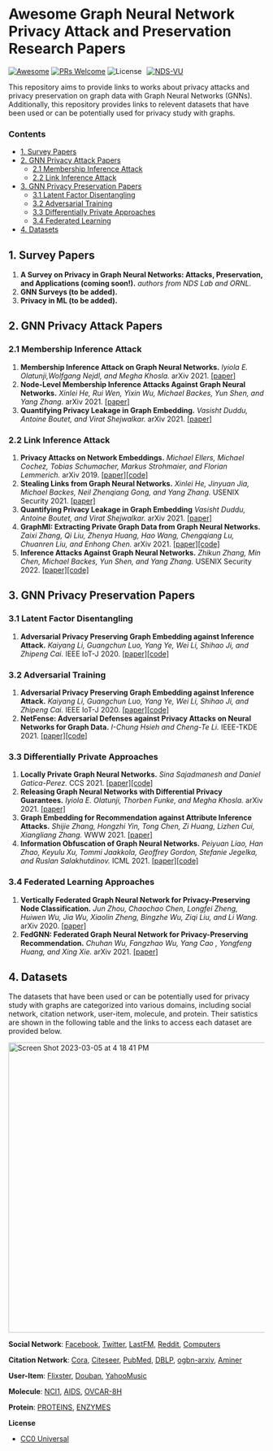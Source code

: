 # Awesome Graph Neural Network Privacy Attack and Preservation Research Papers
[![Awesome](https://cdn.rawgit.com/sindresorhus/awesome/d7305f38d29fed78fa85652e3a63e154dd8e8829/media/badge.svg)](https://github.com/sindresorhus/awesome)
[![PRs Welcome](https://img.shields.io/badge/PRs-welcome-brightgreen.svg?style=flat-square)](http://makeapullrequest.com)
![License](https://img.shields.io/github/license/NDS-VU/awesome-gnn-privacy-papers.svg?color=blue)⠀[![NDS-VU](https://img.shields.io/twitter/follow/nds_vu?style=social&logo=twitter)](https://twitter.com/intent/follow?screen_name=nds_vu)⠀

This repository aims to provide links to works about privacy attacks and privacy preservation on graph data with Graph Neural Networks (GNNs). Additionally, this repository provides links to relevent datasets that have been used or can be potentially used for privacy study with graphs.

### Contents

* [1. Survey Papers](#1-survey-papers)
* [2. GNN Privacy Attack Papers](#2-gnn-privacy-attack-papers)
	* [2.1 Membership Inference Attack](#21-membership-inference-attack)
	* [2.2 Link Inference Attack](#22-link-inference-attack)
* [3. GNN Privacy Preservation Papers](#3-gnn-privacy-preservation-papers)
	* [3.1 Latent Factor Disentangling](#31-latent-factor-disentangling)
	* [3.2 Adversarial Training](#32-adversarial-training)
	* [3.3 Differentially Private Approaches](#33-differentially-private-approaches)
	* [3.4 Federated Learning](#34-federated-learning-approaches)
* [4. Datasets](#4-datasets)


## 1. Survey Papers
1. **A Survey on Privacy in Graph Neural Networks: Attacks, Preservation, and Applications (coming soon!).**
   *authors from NDS Lab and ORNL.* 
1. **GNN Surveys (to be added).**
1. **Privacy in ML (to be added).**
 

## 2. GNN Privacy Attack Papers
### 2.1 Membership Inference Attack
1. **Membership Inference Attack on Graph Neural Networks.** *Iyiola E. Olatunji,Wolfgang Nejdl, and Megha Khosla.* arXiv 2021. [[paper]](https://arxiv.org/pdf/2101.06570.pdf)
2. **Node-Level Membership Inference Attacks Against Graph Neural Networks.** *Xinlei He, Rui Wen, Yixin Wu, Michael Backes, Yun Shen, and Yang Zhang.* arXiv 2021. [[paper]](https://arxiv.org/pdf/2102.05429.pdf)
3. **Quantifying Privacy Leakage in Graph Embedding.** *Vasisht Duddu, Antoine Boutet, and Virat Shejwalkar.* arXiv 2021. [[paper]](https://arxiv.org/pdf/2010.00906.pdf)

### 2.2 Link Inference Attack
1. **Privacy Attacks on Network Embeddings.** *Michael Ellers, Michael Cochez, Tobias Schumacher, Markus Strohmaier, and Florian Lemmerich.* arXiv 2019. [[paper]](https://arxiv.org/pdf/1912.10979.pdf)[[code]](https://github.com/embedding-attack/embAttack)
2. **Stealing Links from Graph Neural Networks.** *Xinlei He, Jinyuan Jia, Michael Backes, Neil Zhenqiang Gong, and Yang Zhang.* USENIX Security 2021. [[paper]](https://www.usenix.org/system/files/sec21summer_he.pdf)
3. **Quantifying Privacy Leakage in Graph Embedding** *Vasisht Duddu, Antoine Boutet, and Virat Shejwalkar.* arXiv 2021. [[paper]](https://arxiv.org/pdf/2010.00906.pdf)
4. **GraphMI: Extracting Private Graph Data from Graph Neural Networks.** *Zaixi Zhang, Qi Liu, Zhenya Huang, Hao Wang, Chengqiang Lu, Chuanren Liu, and Enhong Chen.* arXiv 2021. [[paper]](https://arxiv.org/pdf/2106.02820.pdf)[[code]](https://github.com/zaixizhang/GraphMI)
5. **Inference Attacks Against Graph Neural Networks.** *Zhikun Zhang, Min Chen, Michael Backes, Yun Shen, and Yang Zhang.* USENIX Security 2022. [[paper]](https://arxiv.org/pdf/2110.02631.pdf)[[code]](https://github.com/Zhangzhk0819/GNN-Embedding-Leaks)

## 3. GNN Privacy Preservation Papers
### 3.1 Latent Factor Disentangling
1. **Adversarial Privacy Preserving Graph Embedding against Inference Attack.** *Kaiyang Li, Guangchun Luo, Yang Ye, Wei Li, Shihao Ji, and Zhipeng Cai.* IEEE IoT-J 2020. [[paper]](https://arxiv.org/pdf/2008.13072.pdf)[[code]](https://github.com/KaiyangLi1992/Privacy-Preserving-Social-Network-Embedding)

### 3.2 Adversarial Training
1. **Adversarial Privacy Preserving Graph Embedding against Inference Attack.** *Kaiyang Li, Guangchun Luo, Yang Ye, Wei Li, Shihao Ji, and Zhipeng Cai.* IEEE IoT-J 2020. [[paper]](https://arxiv.org/pdf/2008.13072.pdf)[[code]](https://github.com/KaiyangLi1992/Privacy-Preserving-Social-Network-Embedding)
2. **NetFense: Adversarial Defenses against Privacy Attacks on Neural Networks for Graph Data.** *I-Chung Hsieh and Cheng-Te Li.* IEEE-TKDE 2021. [[paper]](https://arxiv.org/pdf/2106.11865.pdf)[[code]](https://github.com/ICHproject/NetFense/)

### 3.3 Differentially Private Approaches
1. **Locally Private Graph Neural Networks.** *Sina Sajadmanesh and Daniel Gatica-Perez.* CCS 2021. [[paper]](https://arxiv.org/pdf/2006.05535.pdf)[[code]](https://github.com/sisaman/LPGNN)
2. **Releasing Graph Neural Networks with Differential Privacy Guarantees.** *Iyiola E. Olatunji, Thorben Funke, and Megha Khosla.* arXiv 2021. [[paper]](https://arxiv.org/pdf/2109.08907.pdf)
3. **Graph Embedding for Recommendation against Attribute Inference Attacks.** *Shijie Zhang, Hongzhi Yin, Tong Chen, Zi Huang, Lizhen Cui, Xiangliang Zhang.* WWW 2021. [[paper]](https://arxiv.org/pdf/2101.12549.pdf)
4. **Information Obfuscation of Graph Neural Networks.** *Peiyuan Liao, Han Zhao, Keyulu Xu, Tommi Jaakkola, Geoffrey Gordon, Stefanie Jegelka, and Ruslan Salakhutdinov.* ICML 2021. [[paper]](http://proceedings.mlr.press/v139/liao21a/liao21a.pdf)[[code]](https://github.com/liaopeiyuan/GAL)

### 3.4 Federated Learning Approaches
1. **Vertically Federated Graph Neural Network for Privacy-Preserving Node Classification.** *Jun Zhou, Chaochao Chen, Longfei Zheng, Huiwen Wu, Jia Wu, Xiaolin Zheng, Bingzhe Wu, Ziqi Liu, and Li Wang.* arXiv 2020. [[paper]](https://arxiv.org/pdf/2005.11903.pdf)
2. **FedGNN: Federated Graph Neural Network for Privacy-Preserving Recommendation.** *Chuhan Wu, Fangzhao Wu, Yang Cao , Yongfeng Huang, and Xing Xie.* arXiv 2021. [[paper]](https://arxiv.org/pdf/2102.04925.pdf)

## 4. Datasets

The datasets that have been used or can be potentially used for privacy study with graphs are categorized into various domains, including social network, citation network, user-item, molecule, and protein. Their satistics are shown in the following table and the links to access each dataset are provided below.

<img width="571" alt="Screen Shot 2023-03-05 at 4 18 41 PM" src="https://user-images.githubusercontent.com/58016786/222989031-5fd7e56a-ef21-4a30-9a68-c9541f47eb7e.png">

**Social Network**: [Facebook](https://snap.stanford.edu/data/ego-Facebook.html), [Twitter](https://snap.stanford.edu/data/ego-Twitter.html), [LastFM](https://snap.stanford.edu/data/feather-lastfm-social.html), [Reddit](https://paperswithcode.com/dataset/reddit), [Computers](https://docs.dgl.ai/en/0.9.x/generated/dgl.data.AmazonCoBuyComputerDataset.html)

**Citation Network**: [Cora](https://paperswithcode.com/dataset/cora), [Citeseer](https://paperswithcode.com/dataset/citeseer), [PubMed](https://paperswithcode.com/dataset/pubmed), [DBLP](https://www.dropbox.com/s/yh4grpeks87ugr2/DBLP_processed.zip?dl=1), [ogbn-arxiv](https://ogb.stanford.edu/docs/nodeprop), [Aminer](https://www.aminer.org/data/)

**User-Item**: [Flixster](http://datasets.syr.edu/datasets/Flixster.html), [Douban](https://www.kaggle.com/datasets/utmhikari/doubanmovieshortcomments), [YahooMusic](https://webscope.sandbox.yahoo.com)

**Molecule**: [NCI1](https://paperswithcode.com/dataset/nci1), [AIDS](https://paperswithcode.com/dataset/aids), [OVCAR-8H](https://remap2022.univ-amu.fr/biotype_page/OVCAR-8:9606)

**Protein**: [PROTEINS](https://paperswithcode.com/dataset/proteins), [ENZYMES](https://paperswithcode.com/dataset/enzymes)



**License**

- [CC0 Universal](https://github.com/benedekrozemberczki/awesome-community-detection/blob/master/LICENSE)
